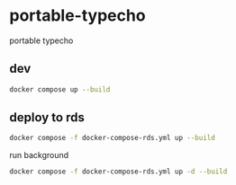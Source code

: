 # portable-typecho

portable typecho

## dev

```bash
docker compose up --build
```

## deploy to rds

```bash
docker compose -f docker-compose-rds.yml up --build
```

run background

```bash
docker compose -f docker-compose-rds.yml up -d --build
```